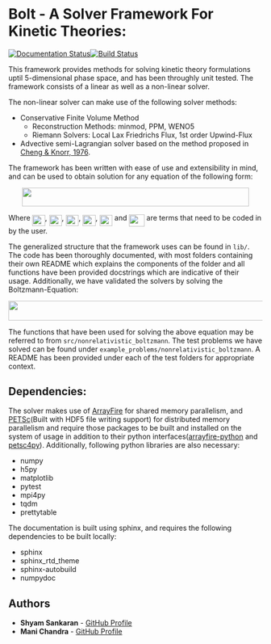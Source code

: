 # Bolt - A Solver Framework For Kinetic Theories:
[![Documentation Status](https://readthedocs.org/projects/qbolt/badge/?version=latest)](http://qbolt.readthedocs.io/en/latest/?badge=latest)[![Build Status](https://travis-ci.org/ShyamSS-95/Bolt.svg?branch=master)](https://travis-ci.org/ShyamSS-95/Bolt)

This framework provides methods for solving kinetic theory formulations uptil 5-dimensional phase space, and has been throughly unit tested. The framework consists of a linear as well as a non-linear solver. 

The non-linear solver can make use of the following solver methods:

* Conservative Finite Volume Method
    * Reconstruction Methods: minmod, PPM, WENO5
    * Riemann Solvers: Local Lax Friedrichs Flux, 1st order Upwind-Flux 
* Advective semi-Lagrangian solver based on the method proposed in [Cheng & Knorr, 1976](http://adsabs.harvard.edu/abs/1976JCoPh..22..330C). 

The framework has been written with ease of use and extensibility in mind, and can be used to obtain solution for any equation of the following form:

<p align="center"><img src="https://rawgit.com/ShyamSS-95/Bolt/master/.svgs/372221e63638d7fbbb468a0b9029d7a9.svg?invert_in_darkmode" align=middle width=450.2223pt height=36.953894999999996pt/></p>

Where <img src="https://rawgit.com/ShyamSS-95/Bolt/master/.svgs/c612c13be517545496e8c6e2cb223153.svg?invert_in_darkmode" align=middle width=25.226190000000003pt height=22.381919999999983pt/>, <img src="https://rawgit.com/ShyamSS-95/Bolt/master/.svgs/0f78a8e240089a351e31b7191713956c.svg?invert_in_darkmode" align=middle width=25.226190000000003pt height=22.381919999999983pt/>, <img src="https://rawgit.com/ShyamSS-95/Bolt/master/.svgs/c01affe9953c41338ec92c5cb19e9dd5.svg?invert_in_darkmode" align=middle width=25.561965pt height=22.381919999999983pt/>, <img src="https://rawgit.com/ShyamSS-95/Bolt/master/.svgs/60d7e869cdf701e26eaad5a4112ffff2.svg?invert_in_darkmode" align=middle width=25.561965pt height=22.381919999999983pt/>, <img src="https://rawgit.com/ShyamSS-95/Bolt/master/.svgs/d38f278b9ebe01f0c37201b197e007d7.svg?invert_in_darkmode" align=middle width=25.561965pt height=22.381919999999983pt/>  and <img src="https://rawgit.com/ShyamSS-95/Bolt/master/.svgs/c90cd766eea8688c8b27fae1e3739f99.svg?invert_in_darkmode" align=middle width=30.926115000000003pt height=24.56552999999997pt/>  are terms that need to be coded in by the user.

The generalized structure that the framework uses can be found in `lib/`. The code has been thoroughly documented, with most folders containing their own README which explains the components of the folder and all  functions have been provided docstrings which are indicative of their usage. Additionally, we have validated the solvers by solving the Boltzmann-Equation:

<p align="center"><img src="https://rawgit.com/ShyamSS-95/Bolt/master/.svgs/6012d33f73b29a6e67bdfd25286152d3.svg?invert_in_darkmode" align=middle width=766.6296pt height=38.464304999999996pt/></p>

The functions that have been used for solving the above equation may be referred to from `src/nonrelativistic_boltzmann`. The test problems we have solved can be found under `example_problems/nonrelativistic_boltzmann`. A README has been provided under each of the test folders for appropriate context.

## Dependencies:

The solver makes use of [ArrayFire](https://github.com/arrayfire/arrayfire) for shared memory parallelism, and [PETSc](https://bitbucket.org/petsc/petsc)(Built with HDF5 file writing support) for distributed memory parallelism and require those packages to be built and installed on the system of usage in addition to their python interfaces([arrayfire-python](https://github.com/arrayfire/arrayfire-python) and [petsc4py](https://bitbucket.org/petsc/petsc4py)). Additionally, following python libraries are also necessary:

* numpy
* h5py
* matplotlib
* pytest
* mpi4py
* tqdm
* prettytable

The documentation is built using sphinx, and requires the following dependencies to be built locally:

* sphinx
* sphinx_rtd_theme
* sphinx-autobuild
* numpydoc

## Authors

* **Shyam Sankaran** - [GitHub Profile](https://github.com/ShyamSS-95)
* **Mani Chandra** - [GitHub Profile](https://github.com/mchandra)
